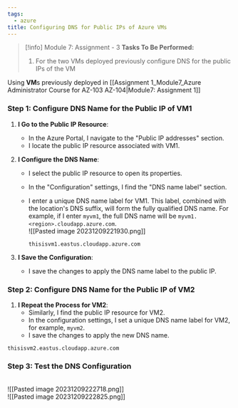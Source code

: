 ```yaml
---
tags:
  - azure
title: Configuring DNS for Public IPs of Azure VMs
---
```

<!--
**Project Breakthrough: Configuring DNS for Azure VMs!** In my Azure Administrator course, I've completed an assignment that involved setting up DNS names for two previously deployed virtual machines (VMs) in Azure. This task required configuring DNS names for the public IPs of these VMs, providing them with easily identifiable and accessible URLs. I successfully completed this by navigating to the public IP addresses in Azure, setting unique DNS name labels, and testing the configuration. This project was vital in understanding the nuances of DNS management in Azure, demonstrating my ability to efficiently manage and access cloud resources.

#Azure #DNSManagement #VirtualMachines #AzureAdministrator #CloudNetworking #ProfessionalDevelopment
-->


> [!info] Module 7: Assignment - 3
> **Tasks To Be Performed:** 
> 1. For the two VMs deployed previously configure DNS for the public IPs of the VM


 Using **VM**s previously deployed in [[Assignment 1_Module7_Azure Administrator Course for AZ-103 AZ-104|Module7: Assignment 1]]

### Step 1: Configure DNS Name for the Public IP of VM1

1. **I Go to the Public IP Resource**:
    
    - In the Azure Portal, I navigate to the "Public IP addresses" section.
    - I locate the public IP resource associated with VM1.
2. **I Configure the DNS Name**:
    
    - I select the public IP resource to open its properties.
    - In the "Configuration" settings, I find the "DNS name label" section.
    - I enter a unique DNS name label for VM1. This label, combined with the location's DNS suffix, will form the fully qualified DNS name. For example, if I enter `myvm1`, the full DNS name will be `myvm1.<region>.cloudapp.azure.com`.
      <br>![[Pasted image 20231209221930.png]]
      
      `thisisvm1.eastus.cloudapp.azure.com`
      
3. **I Save the Configuration**:
    
    - I save the changes to apply the DNS name label to the public IP.

### Step 2: Configure DNS Name for the Public IP of VM2

1. **I Repeat the Process for VM2**:
    - Similarly, I find the public IP resource for VM2.
    - In the configuration settings, I set a unique DNS name label for VM2, for example, `myvm2`.
    - I save the changes to apply the new DNS name.

`thisisvm2.eastus.cloudapp.azure.com`


### Step 3: Test the DNS Configuration

<br>![[Pasted image 20231209222718.png]]
<br>![[Pasted image 20231209222825.png]]